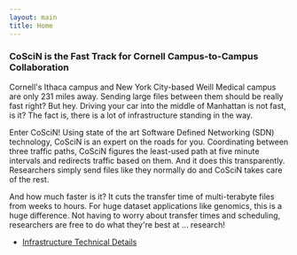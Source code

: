 ```yaml
---
layout: main
title: Home
---
```


### CoSciN is the Fast Track for Cornell Campus-to-Campus Collaboration

Cornell's Ithaca campus and New York City-based Weill Medical campus are only 231 miles away.  Sending large files 
between them should be really fast right?  But hey.  Driving your car into the middle of Manhattan is not fast, is it?
The fact is, there is a lot of infrastructure standing in the way.

Enter CoSciN!  Using state of the art Software Defined Networking (SDN) technology, CoSciN is an expert on the 
roads for you.  Coordinating between three traffic paths, CoSciN figures the least-used path at five minute intervals and 
redirects traffic based on them.  And it does this transparently.  Researchers simply send files like they normally
do and CoSciN takes care of the rest.

And how much faster is it?  It cuts the transfer time of multi-terabyte files from weeks to hours.  For huge dataset
applications like genomics, this is a huge difference.  Not having to worry about transfer times and scheduling, 
researchers are free to do what they're best at ... research! 

* [Infrastructure Technical Details](infrastructure)
